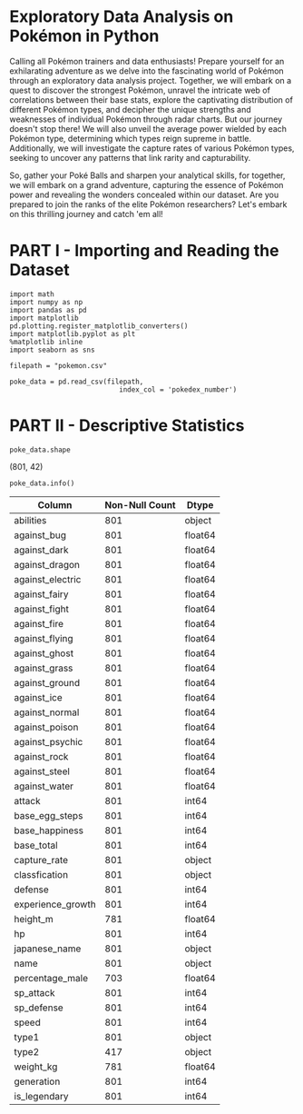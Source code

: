 # Exploratory Data Analysis on Pokémon in Python
Calling all Pokémon trainers and data enthusiasts! Prepare yourself for an exhilarating adventure as we delve into the fascinating world of Pokémon through an exploratory data analysis project. Together, we will embark on a quest to discover the strongest Pokémon, unravel the intricate web of correlations between their base stats, explore the captivating distribution of different Pokémon types, and decipher the unique strengths and weaknesses of individual Pokémon through radar charts. But our journey doesn't stop there! We will also unveil the average power wielded by each Pokémon type, determining which types reign supreme in battle. Additionally, we will investigate the capture rates of various Pokémon types, seeking to uncover any patterns that link rarity and capturability.

So, gather your Poké Balls and sharpen your analytical skills, for together, we will embark on a grand adventure, capturing the essence of Pokémon power and revealing the wonders concealed within our dataset. Are you prepared to join the ranks of the elite Pokémon researchers? Let's embark on this thrilling journey and catch 'em all!

# PART I - Importing and Reading the Dataset
```
import math
import numpy as np
import pandas as pd 
import matplotlib  
pd.plotting.register_matplotlib_converters()
import matplotlib.pyplot as plt
%matplotlib inline
import seaborn as sns
```
```
filepath = "pokemon.csv"

poke_data = pd.read_csv(filepath, 
                           index_col = 'pokedex_number')
```
# PART II - Descriptive Statistics
```
poke_data.shape
```
(801, 42)
```
poke_data.info()
```

| Column             | Non-Null Count | Dtype   |
| ------------------ | -------------- | ------- |
| abilities          | 801            | object  |
| against_bug        | 801            | float64 |
| against_dark       | 801            | float64 |
| against_dragon     | 801            | float64 |
| against_electric   | 801            | float64 |
| against_fairy      | 801            | float64 |
| against_fight      | 801            | float64 |
| against_fire       | 801            | float64 |
| against_flying     | 801            | float64 |
| against_ghost      | 801            | float64 |
| against_grass      | 801            | float64 |
| against_ground     | 801            | float64 |
| against_ice        | 801            | float64 |
| against_normal     | 801            | float64 |
| against_poison     | 801            | float64 |
| against_psychic    | 801            | float64 |
| against_rock       | 801            | float64 |
| against_steel      | 801            | float64 |
| against_water      | 801            | float64 |
| attack             | 801            | int64   |
| base_egg_steps     | 801            | int64   |
| base_happiness     | 801            | int64   |
| base_total         | 801            | int64   |
| capture_rate       | 801            | object  |
| classfication      | 801            | object  |
| defense            | 801            | int64   |
| experience_growth  | 801            | int64   |
| height_m           | 781            | float64 |
| hp                 | 801            | int64   |
| japanese_name      | 801            | object  |
| name               | 801            | object  |
| percentage_male    | 703            | float64 |
| sp_attack          | 801            | int64   |
| sp_defense         | 801            | int64   |
| speed              | 801            | int64   |
| type1              | 801            | object  |
| type2              | 417            | object  |
| weight_kg          | 781            | float64 |
| generation         | 801            | int64   |
| is_legendary       | 801            | int64   |
